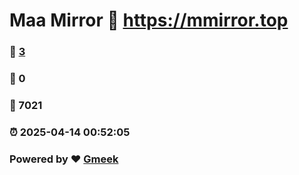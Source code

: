 # Maa Mirror :link: https://mmirror.top 
### :page_facing_up: [3](https://mmirror.top/tag.html) 
### :speech_balloon: 0 
### :hibiscus: 7021 
### :alarm_clock: 2025-04-14 00:52:05 
### Powered by :heart: [Gmeek](https://github.com/Meekdai/Gmeek)
